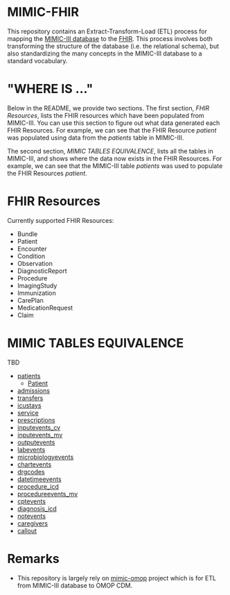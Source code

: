 # MIMIC-FHIR

This repository contains an Extract-Transform-Load (ETL) process for mapping the [MIMIC-III database](mimic.physionet.org) to the [FHIR](https://www.hl7.org/fhir). This process involves both transforming the structure of the database (i.e. the relational schema), but also standardizing the many concepts in the MIMIC-III database to a standard vocabulary.

# "WHERE IS ..."

Below in the README, we provide two sections. The first section, _FHIR Resources_, lists the FHIR resources which have been populated from MIMIC-III. You can use this section to figure out what data generated each FHIR Resources. For example, we can see that the FHIR Resource _patient_ was populated using data from the _patients_ table in MIMIC-III.

The second section, _MIMIC TABLES EQUIVALENCE_, lists all the tables in MIMIC-III, and shows where the data now exists in the FHIR Resources. For example, we can see that the MIMIC-III table _patients_ was used to populate the FHIR Resources _patient_.

# FHIR Resources

Currently supported FHIR Resources:

- Bundle
- Patient
- Encounter
- Condition
- Observation
- DiagnosticReport
- Procedure
- ImagingStudy
- Immunization
- CarePlan
- MedicationRequest
- Claim

# MIMIC TABLES EQUIVALENCE

TBD

- [patients](https://mimic.physionet.org/mimictables/patients/)
  - [Patient](etl/fhir/patient)
- [admissions](https://mimic.physionet.org/mimictables/admissions/)
- [transfers](https://mimic.physionet.org/mimictables/transfers/)
- [icustays](https://mimic.physionet.org/mimictables/icustays/)
- [service](https://mimic.physionet.org/mimictables/services/)
- [prescriptions](https://mimic.physionet.org/mimictables/prescriptions/)
- [inputevents_cv](https://mimic.physionet.org/mimictables/inputevents_cv/)
- [inputevents_mv](https://mimic.physionet.org/mimictables/inputevents_mv/)
- [outputevents](https://mimic.physionet.org/mimictables/outputevents/)
- [labevents](https://mimic.physionet.org/mimictables/labevents/)
- [microbiologyevents](https://mimic.physionet.org/mimictables/microbiologyevents/)
- [chartevents](https://mimic.physionet.org/mimictables/chartevents/)
- [drgcodes](https://mimic.physionet.org/mimictables/drgcodes/)
- [datetimeevents](https://mimic.physionet.org/mimictables/datetimeevents/)
- [procedure_icd](https://mimic.physionet.org/mimictables/procedures_icd/)
- [procedureevents_mv](https://mimic.physionet.org/mimictables/procedureevents_mv/)
- [cptevents](https://mimic.physionet.org/mimictables/cptevents/)
- [diagnosis_icd](https://mimic.physionet.org/mimictables/diagnoses_icd/)
- [notevents](https://mimic.physionet.org/mimictables/noteevents/)
- [caregivers](https://mimic.physionet.org/mimictables/caregivers/)
- [callout](https://mimic.physionet.org/mimictables/callout/)

# Remarks

- This repository is largely rely on [mimic-omop](https://github.com/MIT-LCP/mimic-omop) project which is for ETL from MIMIC-III database to OMOP CDM.
